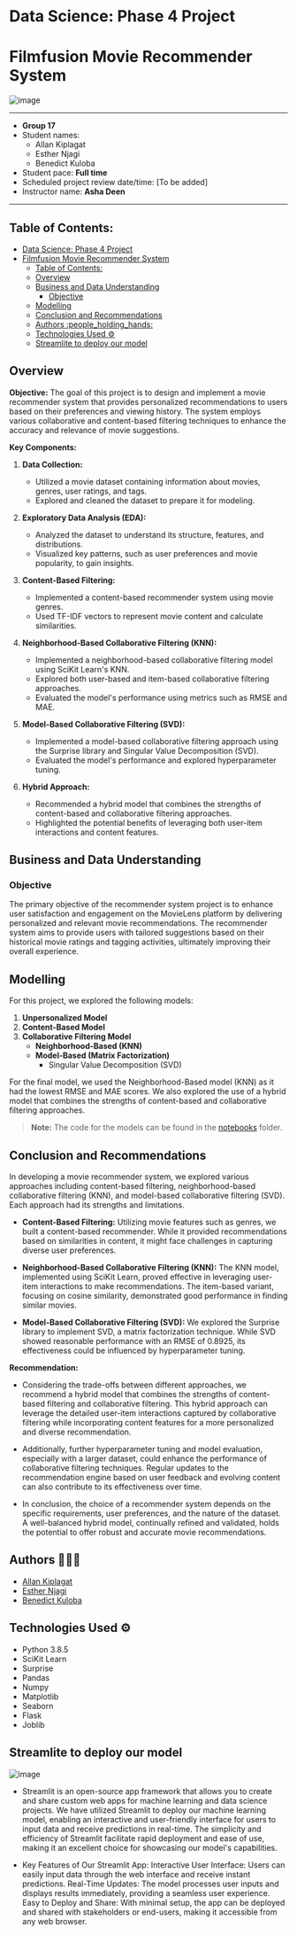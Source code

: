 # Data Science: Phase 4 Project



# Filmfusion Movie Recommender System 

![image](./images/images.png)

---

- **Group 17**
- Student names:
  - Allan Kiplagat
  - Esther Njagi
  - Benedict Kuloba
- Student pace: **Full time**
- Scheduled project review date/time: [To be added]
- Instructor name: **Asha Deen**

---

## Table of Contents:

- [Data Science: Phase 4 Project](#data-science-phase-4-project)
- [Filmfusion Movie Recommender System](#filmfusion-movie-recommender-system)
  - [Table of Contents:](#table-of-contents)
  - [Overview](#overview)
  - [Business and Data Understanding](#business-and-data-understanding)
    - [Objective](#objective)
  - [Modelling](#modelling)
  - [Conclusion and Recommendations](#conclusion-and-recommendations)
  - [Authors :people\_holding\_hands:](#authors-people_holding_hands)
  - [Technologies Used :gear:](#technologies-used-gear)
  - [Streamlite to deploy our model](#streamlite-to-deploy-our-model)

## Overview

**Objective:**
The goal of this project is to design and implement a movie recommender system that provides personalized recommendations to users based on their preferences and viewing history. The system employs various collaborative and content-based filtering techniques to enhance the accuracy and relevance of movie suggestions.

**Key Components:**

1. **Data Collection:**
   - Utilized a movie dataset containing information about movies, genres, user ratings, and tags.
   - Explored and cleaned the dataset to prepare it for modeling.

2. **Exploratory Data Analysis (EDA):**
   - Analyzed the dataset to understand its structure, features, and distributions.
   - Visualized key patterns, such as user preferences and movie popularity, to gain insights.

3. **Content-Based Filtering:**
   - Implemented a content-based recommender system using movie genres.
   - Used TF-IDF vectors to represent movie content and calculate similarities.

4. **Neighborhood-Based Collaborative Filtering (KNN):**
   - Implemented a neighborhood-based collaborative filtering model using SciKit Learn's KNN.
   - Explored both user-based and item-based collaborative filtering approaches.
   - Evaluated the model's performance using metrics such as RMSE and MAE.

5. **Model-Based Collaborative Filtering (SVD):**
   - Implemented a model-based collaborative filtering approach using the Surprise library and Singular Value Decomposition (SVD).
   - Evaluated the model's performance and explored hyperparameter tuning.

6. **Hybrid Approach:**
   - Recommended a hybrid model that combines the strengths of content-based and collaborative filtering approaches.
   - Highlighted the potential benefits of leveraging both user-item interactions and content features.

## Business and Data Understanding

### Objective

The primary objective of the recommender system project is to enhance user satisfaction and engagement on the MovieLens platform by delivering personalized and relevant movie recommendations. The recommender system aims to provide users with tailored suggestions based on their historical movie ratings and tagging activities, ultimately improving their overall experience.

## Modelling

For this project, we explored the following models:

1. **Unpersonalized Model**
2. **Content-Based Model**
3. **Collaborative Filtering Model**
   - **Neighborhood-Based (KNN)**
   - **Model-Based (Matrix Factorization)**
     - Singular Value Decomposition (SVD)

For the final model, we used the Neighborhood-Based model (KNN) as it had the lowest RMSE and MAE scores. We also explored the use of a hybrid model that combines the strengths of content-based and collaborative filtering approaches.

> **Note:** The code for the models can be found in the [notebooks](notebooks) folder.

## Conclusion and Recommendations

In developing a movie recommender system, we explored various approaches including content-based filtering, neighborhood-based collaborative filtering (KNN), and model-based collaborative filtering (SVD). Each approach had its strengths and limitations.

- **Content-Based Filtering:** Utilizing movie features such as genres, we built a content-based recommender. While it provided recommendations based on similarities in content, it might face challenges in capturing diverse user preferences.

- **Neighborhood-Based Collaborative Filtering (KNN):** The KNN model, implemented using SciKit Learn, proved effective in leveraging user-item interactions to make recommendations. The item-based variant, focusing on cosine similarity, demonstrated good performance in finding similar movies.

- **Model-Based Collaborative Filtering (SVD):** We explored the Surprise library to implement SVD, a matrix factorization technique. While SVD showed reasonable performance with an RMSE of 0.8925, its effectiveness could be influenced by hyperparameter tuning.

**Recommendation:**

- Considering the trade-offs between different approaches, we recommend a hybrid model that combines the strengths of content-based filtering and collaborative filtering. This hybrid approach can leverage the detailed user-item interactions captured by collaborative filtering while incorporating content features for a more personalized and diverse recommendation.

- Additionally, further hyperparameter tuning and model evaluation, especially with a larger dataset, could enhance the performance of collaborative filtering techniques. Regular updates to the recommendation engine based on user feedback and evolving content can also contribute to its effectiveness over time.

- In conclusion, the choice of a recommender system depends on the specific requirements, user preferences, and the nature of the dataset. A well-balanced hybrid model, continually refined and validated, holds the potential to offer robust and accurate movie recommendations.

## Authors :people_holding_hands:

- [Allan Kiplagat](https://github.com/Allan-Kipkemei)
- [Esther Njagi](https://github.com/emukami2)
- [Benedict Kuloba](https://github.com/myles-G)

## Technologies Used :gear:

- Python 3.8.5
- SciKit Learn
- Surprise
- Pandas
- Numpy
- Matplotlib
- Seaborn
- Flask
- Joblib


## Streamlite to deploy our model

![image](./images/Screenshot%202024-07-29%20154035.png)

- Streamlit is an open-source app framework that allows you to create and share custom web apps for machine learning and data science projects. We have utilized Streamlit to deploy our machine learning model, enabling an interactive and user-friendly interface for users to input data and receive predictions in real-time. The simplicity and efficiency of Streamlit facilitate rapid deployment and ease of use, making it an excellent choice for showcasing our model's capabilities.

 - Key Features of Our Streamlit App:
Interactive User Interface: Users can easily input data through the web interface and receive instant predictions.
Real-Time Updates: The model processes user inputs and displays results immediately, providing a seamless user experience.
Easy to Deploy and Share: With minimal setup, the app can be deployed and shared with stakeholders or end-users, making it accessible from any web browser.
